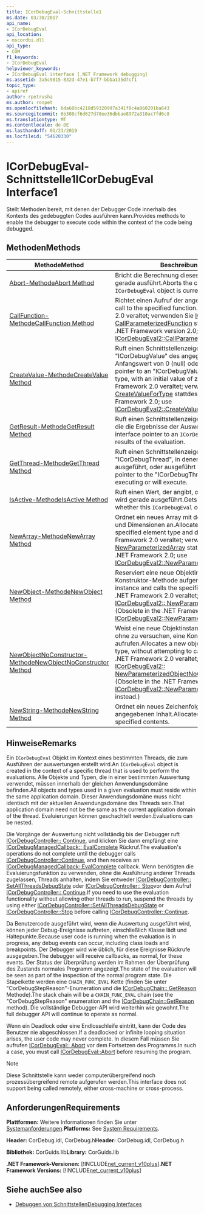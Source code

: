 ```yaml
---
title: ICorDebugEval-Schnittstelle1
ms.date: 03/30/2017
api_name:
- ICorDebugEval
api_location:
- mscordbi.dll
api_type:
- COM
f1_keywords:
- ICorDebugEval
helpviewer_keywords:
- ICorDebugEval interface [.NET Framework debugging]
ms.assetid: 3a5c9815-832d-47e1-b7f7-bbba135d7cf1
topic_type:
- apiref
author: rpetrusha
ms.author: ronpet
ms.openlocfilehash: 6da68bc4218d59320997a341f8c4a860201ba643
ms.sourcegitcommit: 6b308cf6d627d78ee36dbbae8972a310ac7fd6c8
ms.translationtype: MT
ms.contentlocale: de-DE
ms.lasthandoff: 01/23/2019
ms.locfileid: "54620330"
---
```

# <a name="icordebugeval-interface1"></a><span data-ttu-id="ab578-102">ICorDebugEval-Schnittstelle1</span><span class="sxs-lookup"><span data-stu-id="ab578-102">ICorDebugEval Interface1</span></span>
<span data-ttu-id="ab578-103">Stellt Methoden bereit, mit denen der Debugger Code innerhalb des Kontexts des gedebuggten Codes ausführen kann.</span><span class="sxs-lookup"><span data-stu-id="ab578-103">Provides methods to enable the debugger to execute code within the context of the code being debugged.</span></span>  
  
## <a name="methods"></a><span data-ttu-id="ab578-104">Methoden</span><span class="sxs-lookup"><span data-stu-id="ab578-104">Methods</span></span>  
  
|<span data-ttu-id="ab578-105">Methode</span><span class="sxs-lookup"><span data-stu-id="ab578-105">Method</span></span>|<span data-ttu-id="ab578-106">Beschreibung</span><span class="sxs-lookup"><span data-stu-id="ab578-106">Description</span></span>|  
|------------|-----------------|  
|[<span data-ttu-id="ab578-107">Abort-Methode</span><span class="sxs-lookup"><span data-stu-id="ab578-107">Abort Method</span></span>](../../../../docs/framework/unmanaged-api/debugging/icordebugeval-abort-method.md)|<span data-ttu-id="ab578-108">Bricht die Berechnung dieses `ICorDebugEval` Objekt gerade ausführt.</span><span class="sxs-lookup"><span data-stu-id="ab578-108">Aborts the computation this `ICorDebugEval` object is currently performing.</span></span>|  
|[<span data-ttu-id="ab578-109">CallFunction-Methode</span><span class="sxs-lookup"><span data-stu-id="ab578-109">CallFunction Method</span></span>](../../../../docs/framework/unmanaged-api/debugging/icordebugeval-callfunction-method.md)|<span data-ttu-id="ab578-110">Richtet einen Aufruf der angegebenen Funktion.</span><span class="sxs-lookup"><span data-stu-id="ab578-110">Sets up a call to the specified function.</span></span> <span data-ttu-id="ab578-111">(In .NET Framework, Version 2.0 veraltet; verwenden Sie [ICorDebugEval2:: CallParameterizedFunction](../../../../docs/framework/unmanaged-api/debugging/icordebugeval2-callparameterizedfunction-method.md) stattdessen.)</span><span class="sxs-lookup"><span data-stu-id="ab578-111">(Obsolete in the .NET Framework version 2.0; use [ICorDebugEval2::CallParameterizedFunction](../../../../docs/framework/unmanaged-api/debugging/icordebugeval2-callparameterizedfunction-method.md) instead.)</span></span>|  
|[<span data-ttu-id="ab578-112">CreateValue-Methode</span><span class="sxs-lookup"><span data-stu-id="ab578-112">CreateValue Method</span></span>](../../../../docs/framework/unmanaged-api/debugging/icordebugeval-createvalue-method.md)|<span data-ttu-id="ab578-113">Ruft einen Schnittstellenzeiger auf ein Objekt "ICorDebugValue" des angegebenen Typs mit einem Anfangswert von 0 (null) oder Null ab.</span><span class="sxs-lookup"><span data-stu-id="ab578-113">Gets an interface pointer to an "ICorDebugValue" object of the specified type, with an initial value of zero or null.</span></span> <span data-ttu-id="ab578-114">(In .NET Framework 2.0 veraltet; verwenden Sie [ICorDebugEval2:: CreateValueForType](../../../../docs/framework/unmanaged-api/debugging/icordebugeval2-createvaluefortype-method.md) stattdessen.)</span><span class="sxs-lookup"><span data-stu-id="ab578-114">(Obsolete in the .NET Framework 2.0; use [ICorDebugEval2::CreateValueForType](../../../../docs/framework/unmanaged-api/debugging/icordebugeval2-createvaluefortype-method.md) instead.)</span></span>|  
|[<span data-ttu-id="ab578-115">GetResult-Methode</span><span class="sxs-lookup"><span data-stu-id="ab578-115">GetResult Method</span></span>](../../../../docs/framework/unmanaged-api/debugging/icordebugeval-getresult-method.md)|<span data-ttu-id="ab578-116">Ruft einen Schnittstellenzeiger auf ein `ICorDebugValue` , die die Ergebnisse der Auswertung enthält.</span><span class="sxs-lookup"><span data-stu-id="ab578-116">Gets an interface pointer to an `ICorDebugValue` that contains the results of the evaluation.</span></span>|  
|[<span data-ttu-id="ab578-117">GetThread-Methode</span><span class="sxs-lookup"><span data-stu-id="ab578-117">GetThread Method</span></span>](../../../../docs/framework/unmanaged-api/debugging/icordebugeval-getthread-method.md)|<span data-ttu-id="ab578-118">Ruft einen Schnittstellenzeiger auf das "ICorDebugThread", in denen diese Auswertung wird ausgeführt, oder ausgeführt wird.</span><span class="sxs-lookup"><span data-stu-id="ab578-118">Gets an interface pointer to the "ICorDebugThread" where this evaluation is executing or will execute.</span></span>|  
|[<span data-ttu-id="ab578-119">IsActive-Methode</span><span class="sxs-lookup"><span data-stu-id="ab578-119">IsActive Method</span></span>](../../../../docs/framework/unmanaged-api/debugging/icordebugeval-isactive-method.md)|<span data-ttu-id="ab578-120">Ruft einen Wert, der angibt, ob dies `ICorDebugEval` Objekt wird gerade ausgeführt.</span><span class="sxs-lookup"><span data-stu-id="ab578-120">Gets a value that indicates whether this `ICorDebugEval` object is currently executing.</span></span>|  
|[<span data-ttu-id="ab578-121">NewArray-Methode</span><span class="sxs-lookup"><span data-stu-id="ab578-121">NewArray Method</span></span>](../../../../docs/framework/unmanaged-api/debugging/icordebugeval-newarray-method.md)|<span data-ttu-id="ab578-122">Ordnet ein neues Array mit den angegebenen Elementtyp und Dimensionen an.</span><span class="sxs-lookup"><span data-stu-id="ab578-122">Allocates a new array of the specified element type and dimensions.</span></span> <span data-ttu-id="ab578-123">(In .NET Framework 2.0 veraltet; verwenden Sie [ICorDebugEval2:: NewParameterizedArray](../../../../docs/framework/unmanaged-api/debugging/icordebugeval2-newparameterizedarray-method.md) stattdessen.)</span><span class="sxs-lookup"><span data-stu-id="ab578-123">(Obsolete in the .NET Framework 2.0; use [ICorDebugEval2::NewParameterizedArray](../../../../docs/framework/unmanaged-api/debugging/icordebugeval2-newparameterizedarray-method.md) instead.)</span></span>|  
|[<span data-ttu-id="ab578-124">NewObject-Methode</span><span class="sxs-lookup"><span data-stu-id="ab578-124">NewObject Method</span></span>](../../../../docs/framework/unmanaged-api/debugging/icordebugeval-newobject-method.md)|<span data-ttu-id="ab578-125">Reserviert eine neue Objektinstanz, und der angegebene Konstruktor-Methode aufgerufen.</span><span class="sxs-lookup"><span data-stu-id="ab578-125">Allocates a new object instance and calls the specified constructor method.</span></span> <span data-ttu-id="ab578-126">(In .NET Framework 2.0 veraltet; verwenden Sie [ICorDebugEval2:: NewParameterizedObject](../../../../docs/framework/unmanaged-api/debugging/icordebugeval2-newparameterizedobject-method.md) stattdessen.)</span><span class="sxs-lookup"><span data-stu-id="ab578-126">(Obsolete in the .NET Framework 2.0; use [ICorDebugEval2::NewParameterizedObject](../../../../docs/framework/unmanaged-api/debugging/icordebugeval2-newparameterizedobject-method.md) instead.)</span></span>|  
|[<span data-ttu-id="ab578-127">NewObjectNoConstructor-Methode</span><span class="sxs-lookup"><span data-stu-id="ab578-127">NewObjectNoConstructor Method</span></span>](../../../../docs/framework/unmanaged-api/debugging/icordebugeval-newobjectnoconstructor-method.md)|<span data-ttu-id="ab578-128">Weist eine neue Objektinstanz des angegebenen Typs, ohne zu versuchen, eine Konstruktormethode aufrufen.</span><span class="sxs-lookup"><span data-stu-id="ab578-128">Allocates a new object instance of the specified type, without attempting to call a constructor method.</span></span> <span data-ttu-id="ab578-129">(In .NET Framework 2.0 veraltet; verwenden Sie [ICorDebugEval2:: NewParameterizedObjectNoConstructor](../../../../docs/framework/unmanaged-api/debugging/icordebugeval2-newparameterizedobjectnoconstructor-method.md) stattdessen.)</span><span class="sxs-lookup"><span data-stu-id="ab578-129">(Obsolete in the .NET Framework 2.0; use [ICorDebugEval2::NewParameterizedObjectNoConstructor](../../../../docs/framework/unmanaged-api/debugging/icordebugeval2-newparameterizedobjectnoconstructor-method.md) instead.)</span></span>|  
|[<span data-ttu-id="ab578-130">NewString-Methode</span><span class="sxs-lookup"><span data-stu-id="ab578-130">NewString Method</span></span>](../../../../docs/framework/unmanaged-api/debugging/icordebugeval-newstring-method.md)|<span data-ttu-id="ab578-131">Ordnet ein neues Zeichenfolgenobjekt mit dem angegebenen Inhalt.</span><span class="sxs-lookup"><span data-stu-id="ab578-131">Allocates a new string object with the specified contents.</span></span>|  
  
## <a name="remarks"></a><span data-ttu-id="ab578-132">Hinweise</span><span class="sxs-lookup"><span data-stu-id="ab578-132">Remarks</span></span>  
 <span data-ttu-id="ab578-133">Ein `ICorDebugEval` Objekt im Kontext eines bestimmten Threads, die zum Ausführen der auswertungen erstellt wird.</span><span class="sxs-lookup"><span data-stu-id="ab578-133">An `ICorDebugEval` object is created in the context of a specific thread that is used to perform the evaluations.</span></span> <span data-ttu-id="ab578-134">Alle Objekte und Typen, die in einer bestimmten Auswertung verwendet, müssen innerhalb der gleichen Anwendungsdomäne befinden.</span><span class="sxs-lookup"><span data-stu-id="ab578-134">All objects and types used in a given evaluation must reside within the same application domain.</span></span> <span data-ttu-id="ab578-135">Dieser Anwendungsdomäne muss nicht identisch mit der aktuellen Anwendungsdomäne des Threads sein.</span><span class="sxs-lookup"><span data-stu-id="ab578-135">That application domain need not be the same as the current application domain of the thread.</span></span> <span data-ttu-id="ab578-136">Evaluierungen können geschachtelt werden.</span><span class="sxs-lookup"><span data-stu-id="ab578-136">Evaluations can be nested.</span></span>  
  
 <span data-ttu-id="ab578-137">Die Vorgänge der Auswertung nicht vollständig bis der Debugger ruft [ICorDebugController:: Continue](../../../../docs/framework/unmanaged-api/debugging/icordebugcontroller-continue-method.md), und klicken Sie dann empfängt eine [ICorDebugManagedCallback:: EvalComplete](../../../../docs/framework/unmanaged-api/debugging/icordebugmanagedcallback-evalcomplete-method.md) Rückruf.</span><span class="sxs-lookup"><span data-stu-id="ab578-137">The evaluation's operations do not complete until the debugger calls [ICorDebugController::Continue](../../../../docs/framework/unmanaged-api/debugging/icordebugcontroller-continue-method.md), and then receives an [ICorDebugManagedCallback::EvalComplete](../../../../docs/framework/unmanaged-api/debugging/icordebugmanagedcallback-evalcomplete-method.md) callback.</span></span> <span data-ttu-id="ab578-138">Wenn benötigten die Evaluierungsfunktion zu verwenden, ohne die Ausführung anderer Threads zugelassen, Threads anhalten, indem Sie entweder [ICorDebugController:: SetAllThreadsDebugState](../../../../docs/framework/unmanaged-api/debugging/icordebugcontroller-setallthreadsdebugstate-method.md) oder [ICorDebugController:: Stop](../../../../docs/framework/unmanaged-api/debugging/icordebugcontroller-stop-method.md)vor dem Aufruf [ICorDebugController:: Continue](../../../../docs/framework/unmanaged-api/debugging/icordebugcontroller-continue-method.md).</span><span class="sxs-lookup"><span data-stu-id="ab578-138">If you need to use the evaluation functionality without allowing other threads to run, suspend the threads by using either [ICorDebugController::SetAllThreadsDebugState](../../../../docs/framework/unmanaged-api/debugging/icordebugcontroller-setallthreadsdebugstate-method.md) or [ICorDebugController::Stop](../../../../docs/framework/unmanaged-api/debugging/icordebugcontroller-stop-method.md) before calling [ICorDebugController::Continue](../../../../docs/framework/unmanaged-api/debugging/icordebugcontroller-continue-method.md).</span></span>  
  
 <span data-ttu-id="ab578-139">Da Benutzercode ausgeführt wird, wenn die Auswertung ausgeführt wird, können jeder Debug-Ereignisse auftreten, einschließlich Klasse lädt und Haltepunkte.</span><span class="sxs-lookup"><span data-stu-id="ab578-139">Because user code is running when the evaluation is in progress, any debug events can occur, including class loads and breakpoints.</span></span> <span data-ttu-id="ab578-140">Der Debugger wird wie üblich, für diese Ereignisse Rückrufe ausgegeben.</span><span class="sxs-lookup"><span data-stu-id="ab578-140">The debugger will receive callbacks, as normal, for these events.</span></span> <span data-ttu-id="ab578-141">Der Status der Überprüfung werden im Rahmen der Überprüfung des Zustands normales Programm angezeigt.</span><span class="sxs-lookup"><span data-stu-id="ab578-141">The state of the evaluation will be seen as part of the inspection of the normal program state.</span></span> <span data-ttu-id="ab578-142">Die Stapelkette werden eine `CHAIN_FUNC_EVAL` Kette (finden Sie unter "CorDebugStepReason"-Enumeration und die [ICorDebugChain:: GetReason](../../../../docs/framework/unmanaged-api/debugging/icordebugchain-getreason-method.md) Methode).</span><span class="sxs-lookup"><span data-stu-id="ab578-142">The stack chain will be a `CHAIN_FUNC_EVAL` chain (see the "CorDebugStepReason" enumeration and the [ICorDebugChain::GetReason](../../../../docs/framework/unmanaged-api/debugging/icordebugchain-getreason-method.md) method).</span></span> <span data-ttu-id="ab578-143">Die vollständige Debugger-API wird weiterhin wie gewohnt.</span><span class="sxs-lookup"><span data-stu-id="ab578-143">The full debugger API will continue to operate as normal.</span></span>  
  
 <span data-ttu-id="ab578-144">Wenn ein Deadlock oder eine Endlosschleife eintritt, kann der Code des Benutzer nie abgeschlossen.</span><span class="sxs-lookup"><span data-stu-id="ab578-144">If a deadlocked or infinite looping situation arises, the user code may never complete.</span></span> <span data-ttu-id="ab578-145">In diesem Fall müssen Sie aufrufen [ICorDebugEval:: Abort](../../../../docs/framework/unmanaged-api/debugging/icordebugeval-abort-method.md) vor dem Fortsetzen des Programms.</span><span class="sxs-lookup"><span data-stu-id="ab578-145">In such a case, you must call [ICorDebugEval::Abort](../../../../docs/framework/unmanaged-api/debugging/icordebugeval-abort-method.md) before resuming the program.</span></span>  
  
> [!NOTE]
>  <span data-ttu-id="ab578-146">Diese Schnittstelle kann weder computerübergreifend noch prozessübergreifend remote aufgerufen werden.</span><span class="sxs-lookup"><span data-stu-id="ab578-146">This interface does not support being called remotely, either cross-machine or cross-process.</span></span>  
  
## <a name="requirements"></a><span data-ttu-id="ab578-147">Anforderungen</span><span class="sxs-lookup"><span data-stu-id="ab578-147">Requirements</span></span>  
 <span data-ttu-id="ab578-148">**Plattformen:** Weitere Informationen finden Sie unter [Systemanforderungen](../../../../docs/framework/get-started/system-requirements.md).</span><span class="sxs-lookup"><span data-stu-id="ab578-148">**Platforms:** See [System Requirements](../../../../docs/framework/get-started/system-requirements.md).</span></span>  
  
 <span data-ttu-id="ab578-149">**Header:** CorDebug.idl, CorDebug.h</span><span class="sxs-lookup"><span data-stu-id="ab578-149">**Header:** CorDebug.idl, CorDebug.h</span></span>  
  
 <span data-ttu-id="ab578-150">**Bibliothek:** CorGuids.lib</span><span class="sxs-lookup"><span data-stu-id="ab578-150">**Library:** CorGuids.lib</span></span>  
  
 <span data-ttu-id="ab578-151">**.NET Framework-Versionen:** [!INCLUDE[net_current_v10plus](../../../../includes/net-current-v10plus-md.md)]</span><span class="sxs-lookup"><span data-stu-id="ab578-151">**.NET Framework Versions:** [!INCLUDE[net_current_v10plus](../../../../includes/net-current-v10plus-md.md)]</span></span>  
  
## <a name="see-also"></a><span data-ttu-id="ab578-152">Siehe auch</span><span class="sxs-lookup"><span data-stu-id="ab578-152">See also</span></span>



- [<span data-ttu-id="ab578-153">Debuggen von Schnittstellen</span><span class="sxs-lookup"><span data-stu-id="ab578-153">Debugging Interfaces</span></span>](../../../../docs/framework/unmanaged-api/debugging/debugging-interfaces.md)
